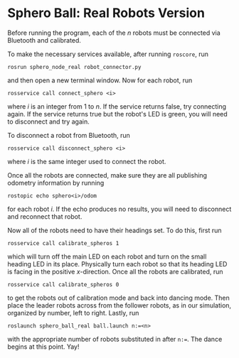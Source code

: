 Sphero Ball: Real Robots Version
================================

Before running the program, each of the *n* robots must be connected via Bluetooth and calibrated.

To make the necessary services available, after running `roscore`, run

    rosrun sphero_node_real robot_connector.py

and then open a new terminal window. Now for each robot, run

    rosservice call connect_sphero <i>

where *i* is an integer from 1 to *n*. If the service returns false, try connecting again. If the service returns true but the robot's LED is green, you will need to disconnect and try again.

To disconnect a robot from Bluetooth, run

    rosservice call disconnect_sphero <i>

where *i* is the same integer used to connect the robot.

Once all the robots are connected, make sure they are all publishing odometry information by running

    rostopic echo sphero<i>/odom

for each robot *i*. If the echo produces no results, you will need to disconnect and reconnect that robot.

Now all of the robots need to have their headings set. To do this, first run

    rosservice call calibrate_spheros 1

which will turn off the main LED on each robot and turn on the small heading LED in its place. Physically turn each robot so that its heading LED is facing in the positive *x*-direction. Once all the robots are calibrated, run

    rosservice call calibrate_spheros 0

to get the robots out of calibration mode and back into dancing mode. Then place the leader robots across from the follower robots, as in our simulation, organized by number, left to right. Lastly, run

    roslaunch sphero_ball_real ball.launch n:=<n>

with the appropriate number of robots substituted in after `n:=`. The dance begins at this point. Yay!

